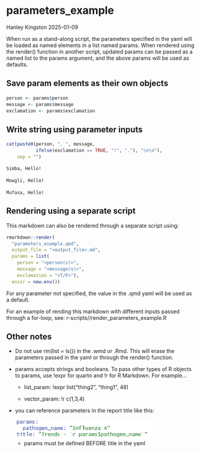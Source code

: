 # parameters_example
Hanley Kingston
2025-01-09

When run as a stand-along script, the parameters specified in the yaml
will be loaded as named elements in a list named params. When rendered
using the render() function in another script, updated params can be
passed as a named list to the params argument, and the above params will
be used as defaults.

## Save param elements as their own objects

``` r
person <- params$person
message <- params$message
exclamation <- params$exclamation
```

## Write string using parameter inputs

``` r
cat(paste0(person, ", ", message,
           ifelse(exclamation == TRUE, "!", "."), "\n\n"),
    sep = "")
```

    Simba, Hello!

    Mowgli, Hello!

    Mufasa, Hello!

## Rendering using a separate script

This markdown can also be rendered through a separate script using:

``` r
rmarkdown::render(
  "parameters_example.qmd",
  output_file = "<output_file>.md",
  params = list(
    person = "<person(s)>",
    message = "<message(s)>",
    exclamation = "<T/F>"),
  envir = new.env())
```

For any parameter not specified, the value in the .qmd yaml will be used
as a default.

For an example of rending this markdown with different inputs passed
through a for-loop, see: r-scripts//render_parameters_example.R

## Other notes

- Do not use rm(list = ls()) in the .wmd or .Rmd. This will erase the
  parameters passed in the yaml or through the render() function.

- params accepts strings and booleans. To pass other types of R objects
  to params, use !expr for quarto and !r for R Markdown. For example…

  - list_param: !expr list(“thing2”, “thing1”, 48)

  - vector_param: !r c(1,3,4)

- you can reference parameters in the report title like this:

  <img src="images/clipboard-4015420709.png" width="363" />

  - params must be defined BEFORE title in the yaml
